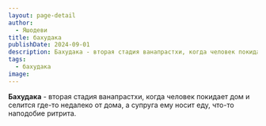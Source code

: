 ```yaml
---
layout: page-detail
author:
  - Яшодеви
title: бахудака
publishDate: 2024-09-01
description: Бахудака - вторая стадия ванапрастхи, когда человек покидает дом и селится где-то недалеко от дома, а супруга ему носит еду, что-то наподобие ритрита
tags:
  - бахудака
image:
---
```

**Бахудака** - вторая стадия ванапрастхи, когда человек покидает дом и селится где-то недалеко от дома, а супруга ему носит еду, что-то наподобие ритрита.

